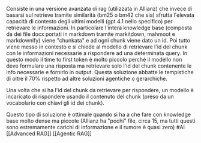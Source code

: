 Consiste in una versione avanzata di rag (utilizzata in Allianz) che invece di basarsi sul retrieve tramite similarità (bm25 o bm42 che sia) sfrutta l'elevata capacità di contesto degli ultimi modelli (gpt 4.1 nello specifico) per retrievare le informazioni. In particolare l'intera knowledge base (composta da dei file docx portati in markdown tramite markitdown, mahmoot e markdownify) viene "chunkata" e ad ogni chunk viene dato un id. Poi tutto viene messo in contesto e si chiede al modello di retrievare l'id del chunk con le informazioni necessarie a rispondere ad una determinata query.
In questo modo il time to first token è molto piccolo perché il modello non deve formulare una risposta ma retrievare solo l'id del chunk contenente le info necessarie e fornirlo in output. Questa soluzione abbatte le tempistiche di oltre il 70% rispetto ad altre soluzioni agentiche o gerarchiche.

Una volta che si ha l'id del chunk da retrievare per rispondere, un modello è incaricato di rispondere usando il contenuto del chunk (preso da un vocabolario con chiavi gli id dei chunk).

Questo tipo di soluzione è ottimale quando si ha a che fare con knowledge base molto dense ma piccole (Allianz ha "pochi" file, circa 15, ma tutti questi sono estremamente carichi di informazione e il rumore è quasi zero)
#AI 
[[Advanced RAG]] [[Agentic RAG]]
